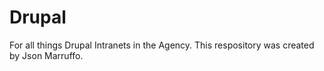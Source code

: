 # Drupal
For all things Drupal Intranets in the Agency.
This respository was created by Json Marruffo.

